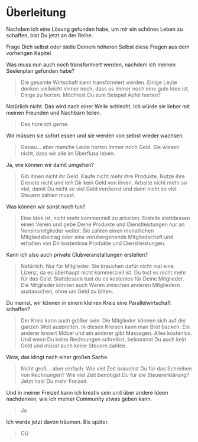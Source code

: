# Überleitung

Nachdem ich eine Lösung gefunden habe, um mir ein schönes Leben zu schaffen, bist Du jetzt an der Reihe.

Frage Dich selbst oder stelle Deinem höheren Selbst diese Fragen aus dem vorherigen Kapitel.

Was muss nun auch noch transformiert werden, nachdem ich meinen Seelenplan gefunden habe?
> Die gesamte Wirtschaft kann transformiert werden. Einige Leute denken vielleicht immer noch, dass es immer noch eine gute Idee ist, Dinge zu horten. Möchtest Du zum Beispiel Äpfel horten?

Natürlich nicht. Das wird nach einer Weile schlecht. Ich würde sie lieber mit meinen Freunden und Nachbarn teilen.
> Das höre ich gerne.

Wir müssen sie sofort essen und sie werden von selbst wieder wachsen.
> Genau... aber manche Leute horten immer noch Geld. Sie wissen nicht, dass wir alle im Überfluss leben.

Ja, wie können wir damit umgehen?
> Gib ihnen nicht ihr Geld. Kaufe nicht mehr ihre Produkte. Nutze ihre Dienste nicht und leih Dir kein Geld von ihnen. Arbeite nicht mehr so viel, damit Du nicht so viel Geld verdienst und dann nicht so viel Steuern zahlen musst.

Was können wir sonst noch tun?
> Eine Idee ist, nicht mehr kommerziell zu arbeiten. Erstelle stattdessen einen Verein und gebe Deine Produkte und Dienstleistungen nur an Vereinsmitglieder weiter. Sie zahlen einen monatlichen Mitgliedsbeitrag oder eine vorübergehende Mitgliedschaft und erhalten von Dir kostenlose Produkte und Dienstleistungen.

Kann ich also auch private Clubveranstaltungen erstellen?
> Natürlich. Nur für Mitglieder. Sie brauchen dafür nicht mal eine Lizenz, da es überhaupt nicht kommerziell ist. Du tust es nicht mehr für das Geld. Stattdessen tust du es kostenlos für Deine Mitglieder. Die Mitglieder können auch Waren zwischen anderen Mitgliedern austauschen, ohne um Geld zu bitten.

Du meinst, wir können in einem kleinen Kreis eine Parallelwirtschaft schaffen?
> Der Kreis kann auch größer sein. Die Mitglieder können sich auf der ganzen Welt ausbreiten. In diesen Kreisen kann man Brot backen. Ein anderer kreiert Möbel und ein anderer gibt Massagen. Alles kostenlos. Und wenn Du keine Rechnungen schreibst, bekommst Du auch kein Geld und müsst auch keine Steuern zahlen.

Wow, das klingt nach einer großen Sache.
> Nicht groß... aber einfach. Wie viel Zeit brauchst Du für das Schreiben von Rechnungen? Wie viel Zeit benötigst Du für die Steuererklärung? Jetzt hast Du mehr Freizeit.

Und in meiner Freizeit kann ich kreativ sein und über andere Ideen nachdenken, wie ich meiner Community etwas geben kann.
> Ja

Ich werde jetzt davon träumen. Bis später.
> CU